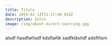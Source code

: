 ```yaml
---
title: Título
date: 2019-02-13T21:17:40.014Z
description: Intro
image: /img/about-direct-sourcing.jpg
---
```

alsdf ñasdfañlsdf kdsflañlk sadfklásñdf adsflñsm
